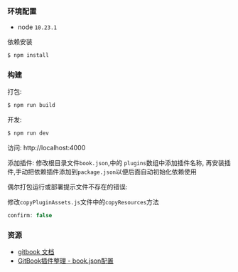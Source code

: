 
### 环境配置
 - node `10.23.1`

依赖安装

```sh
$ npm install
```

### 构建

打包:

```sh
$ npm run build
```

开发:

```sh
$ npm run dev
```

访问:
 http://localhost:4000

添加插件:
修改根目录文件`book.json`,中的 `plugins`数组中添加插件名称, 再安装插件,手动把依赖插件添加到`package.json`以便后面自动初始化依赖使用

偶尔打包运行或部署提示文件不存在的错误:

修改`copyPluginAssets.js`文件中的`copyResources`方法
```js
confirm: false
```

### 资源
- [gitbook 文档](https://chrisniael.gitbooks.io/gitbook-documentation/content/format/configuration.html)
- [GitBook插件整理 - book.json配置](https://www.cnblogs.com/mingyue5826/p/10307051.html)